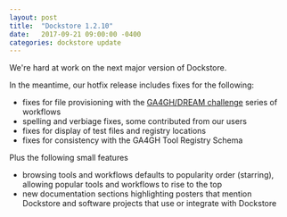 ```yaml
---
layout: post
title:  "Dockstore 1.2.10"
date:   2017-09-21 09:00:00 -0400
categories: dockstore update
---
```


We're hard at work on the next major version of Dockstore. 

In the meantime, our hotfix release includes fixes for the following:
* fixes for file provisioning with the [GA4GH/DREAM challenge](https://www.synapse.org/#!Synapse:syn8507133/wiki/415976) series of workflows
* spelling and verbiage fixes, some contributed from our users
* fixes for display of test files and registry locations
* fixes for consistency with the GA4GH Tool Registry Schema

Plus the following small features
* browsing tools and workflows defaults to popularity order (starring), allowing popular tools and workflows to rise to the top
* new documentation sections highlighting posters that mention Dockstore and software projects that use or integrate with Dockstore

